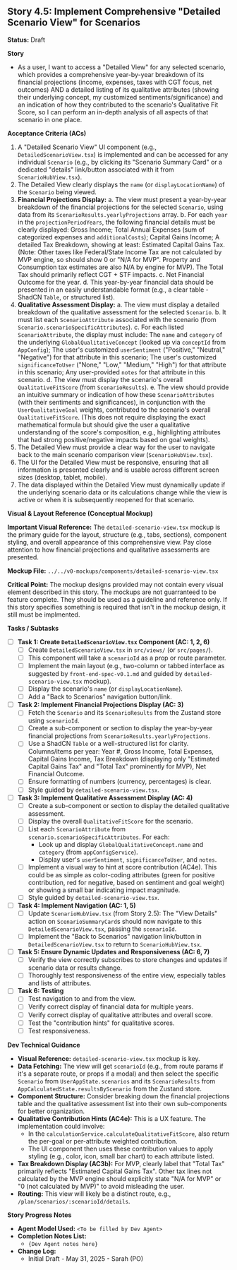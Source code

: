 ## Story 4.5: Implement Comprehensive "Detailed Scenario View" for Scenarios

**Status:** Draft

**Story**
- As a user, I want to access a "Detailed View" for any selected scenario, which provides a comprehensive year-by-year breakdown of its financial projections (income, expenses, taxes with CGT focus, net outcomes) AND a detailed listing of its qualitative attributes (showing their underlying concept, my customized sentiments/significance) and an indication of how they contributed to the scenario's Qualitative Fit Score, so I can perform an in-depth analysis of all aspects of that scenario in one place.

**Acceptance Criteria (ACs)**
1.  A "Detailed Scenario View" UI component (e.g., `DetailedScenarioView.tsx`) is implemented and can be accessed for any individual `Scenario` (e.g., by clicking its "Scenario Summary Card" or a dedicated "details" link/button associated with it from `ScenarioHubView.tsx`).
2.  The Detailed View clearly displays the `name` (or `displayLocationName`) of the `Scenario` being viewed.
3.  **Financial Projections Display:**
    a.  The view must present a year-by-year breakdown of the financial projections for the selected `Scenario`, using data from its `ScenarioResults.yearlyProjections` array.
    b.  For each `year` in the `projectionPeriodYears`, the following financial details must be clearly displayed: Gross Income; Total Annual Expenses (sum of categorized expenses and `additionalCosts`); Capital Gains Income; A detailed Tax Breakdown, showing at least: Estimated Capital Gains Tax. (Note: Other taxes like Federal/State Income Tax are not calculated by MVP engine, so should show 0 or "N/A for MVP". Property and Consumption tax estimates are also N/A by engine for MVP). The Total Tax should primarily reflect CGT + STF impacts.
    c.  Net Financial Outcome for the year.
    d.  This year-by-year financial data should be presented in an easily understandable format (e.g., a clear table - ShadCN `Table`, or structured list).
4.  **Qualitative Assessment Display:**
    a.  The view must display a detailed breakdown of the qualitative assessment for the selected `Scenario`.
    b.  It must list each `ScenarioAttribute` associated with the scenario (from `Scenario.scenarioSpecificAttributes`).
    c.  For each listed `ScenarioAttribute`, the display must include: The `name` and `category` of the underlying `GlobalQualitativeConcept` (looked up via `conceptId` from `AppConfig`); The user's customized `userSentiment` ("Positive," "Neutral," "Negative") for that attribute in this scenario; The user's customized `significanceToUser` ("None," "Low," "Medium," "High") for that attribute in this scenario; Any user-provided `notes` for that attribute in this scenario.
    d.  The view must display the scenario's overall `QualitativeFitScore` (from `ScenarioResults`).
    e.  The view should provide an intuitive summary or indication of how these `ScenarioAttributes` (with their sentiments and significances), in conjunction with the `UserQualitativeGoal` weights, contributed to the scenario's overall `QualitativeFitScore`. (This does not require displaying the exact mathematical formula but should give the user a qualitative understanding of the score's composition, e.g., highlighting attributes that had strong positive/negative impacts based on goal weights).
5.  The Detailed View must provide a clear way for the user to navigate back to the main scenario comparison view (`ScenarioHubView.tsx`).
6.  The UI for the Detailed View must be responsive, ensuring that all information is presented clearly and is usable across different screen sizes (desktop, tablet, mobile).
7.  The data displayed within the Detailed View must dynamically update if the underlying scenario data or its calculations change while the view is active or when it is subsequently reopened for that scenario.

**Visual & Layout Reference (Conceptual Mockup)**

**Important Visual Reference:** The `detailed-scenario-view.tsx` mockup is the primary guide for the layout, structure (e.g., tabs, sections), component styling, and overall appearance of this comprehensive view. Pay close attention to how financial projections and qualitative assessments are presented.

**Mockup File:** `../../v0-mockups/components/detailed-scenario-view.tsx`

**Critical Point:** The mockup designs provided may not contain every visual element described in this story. The mockups are not guarranteed to be feature complete. They should be used as a guideline and reference only. If this story specifies something is required that isn't in the mockup design, it still must be implmented.

**Tasks / Subtasks**
- [ ] **Task 1: Create `DetailedScenarioView.tsx` Component (AC: 1, 2, 6)**
    - [ ] Create `DetailedScenarioView.tsx` in `src/views/` (or `src/pages/`).
    - [ ] This component will take a `scenarioId` as a prop or route parameter.
    - [ ] Implement the main layout (e.g., two-column or tabbed interface as suggested by `front-end-spec-v0.1.md` and guided by `detailed-scenario-view.tsx` mockup).
    - [ ] Display the scenario's `name` (or `displayLocationName`).
    - [ ] Add a "Back to Scenarios" navigation button/link.
- [ ] **Task 2: Implement Financial Projections Display (AC: 3)**
    - [ ] Fetch the `Scenario` and its `ScenarioResults` from the Zustand store using `scenarioId`.
    - [ ] Create a sub-component or section to display the year-by-year financial projections from `ScenarioResults.yearlyProjections`.
    - [ ] Use a ShadCN `Table` or a well-structured list for clarity. Columns/items per year: Year #, Gross Income, Total Expenses, Capital Gains Income, Tax Breakdown (displaying only "Estimated Capital Gains Tax" and "Total Tax" prominently for MVP), Net Financial Outcome.
    - [ ] Ensure formatting of numbers (currency, percentages) is clear.
    - [ ] Style guided by `detailed-scenario-view.tsx`.
- [ ] **Task 3: Implement Qualitative Assessment Display (AC: 4)**
    - [ ] Create a sub-component or section to display the detailed qualitative assessment.
    - [ ] Display the overall `QualitativeFitScore` for the scenario.
    - [ ] List each `ScenarioAttribute` from `scenario.scenarioSpecificAttributes`. For each:
        - Look up and display `GlobalQualitativeConcept.name` and `category` (from `appConfigService`).
        - Display user's `userSentiment`, `significanceToUser`, and `notes`.
    - [ ] Implement a visual way to hint at score contribution (AC4e). This could be as simple as color-coding attributes (green for positive contribution, red for negative, based on sentiment and goal weight) or showing a small bar indicating impact magnitude.
    - [ ] Style guided by `detailed-scenario-view.tsx`.
- [ ] **Task 4: Implement Navigation (AC: 1, 5)**
    - [ ] Update `ScenarioHubView.tsx` (from Story 2.5): The "View Details" action on `ScenarioSummaryCard`s should now navigate to this `DetailedScenarioView.tsx`, passing the `scenarioId`.
    - [ ] Implement the "Back to Scenarios" navigation link/button in `DetailedScenarioView.tsx` to return to `ScenarioHubView.tsx`.
- [ ] **Task 5: Ensure Dynamic Updates and Responsiveness (AC: 6, 7)**
    - [ ] Verify the view correctly subscribes to store changes and updates if scenario data or results change.
    - [ ] Thoroughly test responsiveness of the entire view, especially tables and lists of attributes.
- [ ] **Task 6: Testing**
    - [ ] Test navigation to and from the view.
    - [ ] Verify correct display of financial data for multiple years.
    - [ ] Verify correct display of qualitative attributes and overall score.
    - [ ] Test the "contribution hints" for qualitative scores.
    - [ ] Test responsiveness.

**Dev Technical Guidance**
-   **Visual Reference:** `detailed-scenario-view.tsx` mockup is key.
-   **Data Fetching:** The view will get `scenarioId` (e.g., from route params if it's a separate route, or props if a modal) and then select the specific `Scenario` from `UserAppState.scenarios` and its `ScenarioResults` from `AppCalculatedState.resultsByScenario` from the Zustand store.
-   **Component Structure:** Consider breaking down the financial projections table and the qualitative assessment list into their own sub-components for better organization.
-   **Qualitative Contribution Hints (AC4e):** This is a UX feature. The implementation could involve:
    * In the `calculationService.calculateQualitativeFitScore`, also return the per-goal or per-attribute weighted contribution.
    * The UI component then uses these contribution values to apply styling (e.g., color, icon, small bar chart) to each attribute listed.
-   **Tax Breakdown Display (AC3b):** For MVP, clearly label that "Total Tax" primarily reflects "Estimated Capital Gains Tax". Other tax lines not calculated by the MVP engine should explicitly state "N/A for MVP" or "0 (not calculated by MVP)" to avoid misleading the user.
-   **Routing:** This view will likely be a distinct route, e.g., `/plan/scenarios/:scenarioId/details`.

**Story Progress Notes**
* **Agent Model Used:** `<To be filled by Dev Agent>`
* **Completion Notes List:**
    * `{Dev Agent notes here}`
* **Change Log:**
    * Initial Draft - May 31, 2025 - Sarah (PO)
